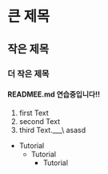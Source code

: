 # 큰 제목
## 작은 제목
### 더 작은 제목 
#### READMEE.md 연습중입니다!!

1. first Text
2. second Text
3. third Text.___\\
asasd

* Tutorial
    * Tutorial
        * Tutorial